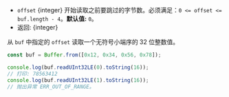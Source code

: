 <!-- YAML
added: v0.5.5
changes:
  - version: v10.0.0
    pr-url: https://github.com/nodejs/node/pull/18395
    description: Removed `noAssert` and no implicit coercion of the offset
                 to `uint32` anymore.
-->

* `offset` {integer} 开始读取之前要跳过的字节数。必须满足：`0 <= offset <= buf.length - 4`。**默认值:** `0`。
* 返回: {integer}

从 `buf` 中指定的 `offset` 读取一个无符号小端序的 32 位整数值。

```js
const buf = Buffer.from([0x12, 0x34, 0x56, 0x78]);

console.log(buf.readUInt32LE(0).toString(16));
// 打印: 78563412
console.log(buf.readUInt32LE(1).toString(16));
// 抛出异常 ERR_OUT_OF_RANGE。
```


